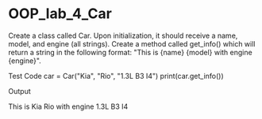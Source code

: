 # OOP_lab_4_Car
Create a class called Car. Upon initialization, it should receive a name, model, and engine (all strings). Create a method called get_info() which will return a string in the following format:
"This is {name} {model} with engine {engine}".

Test Code
car = Car("Kia", "Rio", "1.3L B3 I4")
print(car.get_info())

Output

This is Kia Rio with engine 1.3L B3 I4
